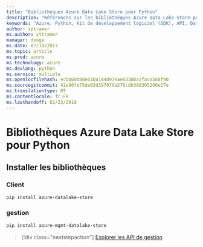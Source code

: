 ```yaml
---
title: "Bibliothèques Azure Data Lake Store pour Python"
description: "Références sur les bibliothèques Azure Data Lake Store pour Python"
keywords: "Azure, Python, Kit de développement logiciel (SDK), API, Data Lake Store"
author: sptramer
ms.author: sttramer
manager: douge
ms.date: 07/10/2017
ms.topic: article
ms.prod: azure
ms.technology: azure
ms.devlang: python
ms.service: multiple
ms.openlocfilehash: ecbb60d88e610a144897eae8338ba2faca568f90
ms.sourcegitcommit: 41e90fe75de03d397079a276cdb388305290e27e
ms.translationtype: HT
ms.contentlocale: fr-FR
ms.lasthandoff: 02/23/2018
---
```

# <a name="azure-data-lake-store-libraries-for-python"></a>Bibliothèques Azure Data Lake Store pour Python

## <a name="install-the-libraries"></a>Installer les bibliothèques
### <a name="client"></a>Client

```bash
pip install azure-datalake-store
```

### <a name="management"></a>gestion

```bash
pip install azure-mgmt-datalake-store
```
> [!div class="nextstepaction"]
> [Explorer les API de gestion](/python/api/overview/azure/datalakestore/management)